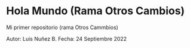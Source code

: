 # Hola Mundo (Rama Otros Cambios)
Mi primer repositorio (rama Otros Cammbios) 

Autor: Luis Nuñez B.
Fecha: 24 Septiembre 2022
